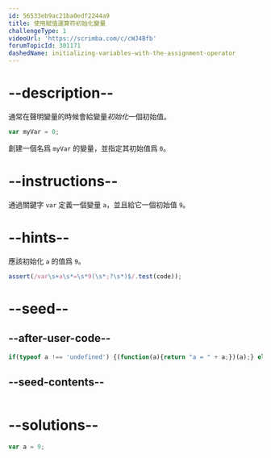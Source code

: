 ```yaml
---
id: 56533eb9ac21ba0edf2244a9
title: 使用賦值運算符初始化變量
challengeType: 1
videoUrl: 'https://scrimba.com/c/cWJ4Bfb'
forumTopicId: 301171
dashedName: initializing-variables-with-the-assignment-operator
---
```


# --description--

通常在聲明變量的時候會給變量<dfn>初始化</dfn>一個初始值。

```js
var myVar = 0;
```

創建一個名爲 `myVar` 的變量，並指定其初始值爲 `0`。

# --instructions--

通過關鍵字 `var` 定義一個變量 `a`，並且給它一個初始值 `9`。

# --hints--

應該初始化 `a` 的值爲 `9`。

```js
assert(/var\s+a\s*=\s*9(\s*;?\s*)$/.test(code));
```

# --seed--

## --after-user-code--

```js
if(typeof a !== 'undefined') {(function(a){return "a = " + a;})(a);} else { (function() {return 'a is undefined';})(); }
```

## --seed-contents--

```js

```

# --solutions--

```js
var a = 9;
```
